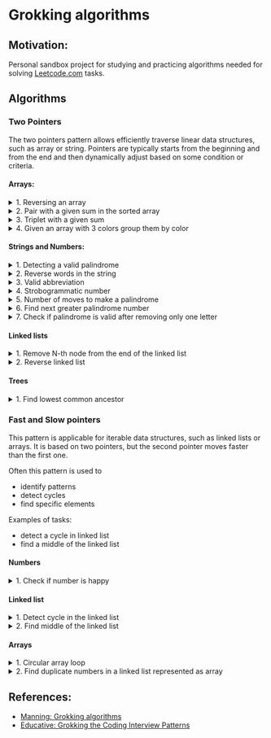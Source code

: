 # Grokking algorithms

## Motivation:

Personal sandbox project for studying and practicing algorithms needed for
solving [Leetcode.com](https://leetcode.com) tasks.

## Algorithms

### Two Pointers

The two pointers pattern allows efficiently traverse linear data structures, such as array or
string. Pointers are typically starts from the beginning and from the end and then dynamically
adjust based on some condition or criteria.

#### Arrays:

<details>

<summary>1. Reversing an array</summary>

---

#### Algorithm:

1. Starting from the first and last element
2. Flip elements and move pointers

---
</details>

<details>
<summary>2. Pair with a given sum in the sorted array</summary>

---

#### Code example:

[pair with a given sum in a sorted array](src/test/java/arrays/twopointers/TwoPointersPairSum.java).

#### Algorithm:

1. Starting from the first and last element
2. Compare sum of current elements:
    - if sum more than expected - decrement right pointer index
    - if sum less than expected - increment left pointer index

![TP-sum-of-tuple.drawio.png](diagrams/arrays/TP-sum-of-tuple.drawio.png)

---
</details>

<details>
<summary>3. Triplet with a given sum</summary>

---

#### Code example:

[triplet with a given sum](src/test/java/arrays/twopointers/TwoPointersTripletSum.java)

#### Algorithm:

1. Sort an array in ascending order
2. Iterating through all elements from the start to the `length - 2`
3. On each iteration:
    1. initialise 2 pointers: start as `i + 1` and end as `lenght - 1`
    2. calculate sum of 3 elements: start, end and current

![TP-sum-of-triple.drawio.png](diagrams/arrays/TP-sum-of-triple.drawio.png)

---
</details>

<details>
<summary>4. Given an array with 3 colors group them by color</summary>

---

#### Example:

Colors:

- red - 0
- green - 1
- blue - 2

Input: `[0 1 0 2 1 0 1]`

Output: `[0 0 0 1 1 1 2]`

#### Code example:

[sort colors](src/test/java/arrays/twopointers/TwoPointersSortColors.java)

#### Algorithm:

1. Initialise 3 pointers:
    - `left`: start of the array, responsible for `0`
    - `current`: start of the array, responsible for `1`
    - `right`: end of the array, responsible for `1`
2. On each step check `current` element:
    - if it is `1` - increment `current` index
    - if it is `0` - swap `current` and `left` and increment **both `current` and `left`**
    - if it is `2` - swap `current` and `right` and decrement **only** `right`
3. Do this until `current` will reach `right`

![TP-sort-colors.png](diagrams/arrays/TP-sort-colors.png)

---
</details>

#### Strings and Numbers:

<details>
<summary>1. Detecting a valid palindrome</summary>

---

#### Code example:

[detecting a palindrome](src/test/java/strings/twopointers/TwoPointersPalindrome.java).

#### Algorithm:

1. starting from start and end
2. on each steps checking if letters match
3. if pointers reached same index - then string is a palindrome

---
</details>

<details>
<summary>2. Reverse words in the string</summary>

---

#### Example:

- Given: `Red Big Elf Hat`
- Expected result: `Hat Elf Big Red`

#### Code example:

[reverse words](src/test/java/strings/twopointers/TwoPointersReverseWords.java)

#### Algorithm:

1. Reverse a string using two pointers:
    1. initialise `start` pointer at the start of the string
    2. initialise `end` pointer at the end of the string
    3. swap symbols for `start` and `end` pointers
    4. increment `start` pointer and decrement `end` pointer
2. On the reverses string initialise two pointers both on the start of the string
3. Move `end` pointer until next symbol is space or end of the string
4. Reverse word between `start` and `end` pointers
5. Move both start and end pointers to the index of found space

![TP-reverse-words.drawio.png](diagrams/strings/TP-reverse-words.drawio.png)

---
</details>

<details>
<summary>3. Valid abbreviation</summary>

---

Valid examples:

- kubernetes -> k8s
- internationalisation -> i18n

Invalid examples:

- car -> c2t
- car -> c0ar
- hat -> 2d

#### Code example:

[Valid palindrome](src/test/java/strings/twopointers/TwoPointerValidAbbreviation.java)

#### Algorithm:

1. Initialise 2 pointers: first for word and second for abbreviation
2. For each letter of abbreviation:
    - if it is a digit:
        - if it 0 - return false
        - if not 0 - parse number moving abbreviation pointer and increment word pointer on this
          number
    - if not a digit:
        - if word pointer is out of word length - return false
        - if word letter does not match abbreviation letter - return false
        - if letters match - increment both pointers
3. If abbreviation fully checked and there are no additional letters in word - return true

![TP-valid-abbreviation.drawio.png](diagrams/strings/TP-valid-abbreviation.drawio.png)

---
</details>

<details>
<summary>4. Strobogrammatic number</summary>

---

[Strobogrammatic number](https://en.wikipedia.org/wiki/Strobogrammatic_number) - is a number, that
reads the same rotated 180 degrees.

Valid examples:

- 101
- 609
  Invalid examples:
- 1010
- 828

#### Code example:

[Strobogrammatic number](src/test/java/strings/twopointers/TwoPointersStrobogrammaticNumber.java)

#### Algorithm:

1. Initialise 2 pointers: first at the beginning of the number and second at the end
2. For the beginning digit find corresponding strobogrammatic digit
3. If strobogrammatic digit not match digit at the end - return false
4. Otherwise increment start pointer and decrement end pointer
5. If pointers met - number is strobogrammatic

---
</details>

<details>
<summary>5. Number of moves to make a palindrome</summary>

---

Example: `aabb -> abab -> abba`

#### Code example:

[Number of moves to make a palindrome](src/test/java/strings/twopointers/TwoPointersNumOfMovesToMakePalindrome.java)

#### Algorithm:

1. Initialise 2 pointers: `left` at start and at `right` the end of the string
2. If `left` and `right` letters are not the same:
    - Move `right` pointer till it bigger the `left` and letter is not equal to `left` letter
    - if found:
        - move `right` pointer back swapping letters and incrementing number of moves
        - increment `left` pointer and decrement `right` pointer
    - if not found for the first time:
        - move `left` pointer to the middle swapping letters, so `left` letter is in the middle
        - set `left` and `right` pointer back to their positions
    - if not found for the second time - it is not possible to make a palindrome
3. Continue till pointer meet

![TP-num-of-moves-for-palindrome.drawio.png](diagrams/strings/TP-num-of-moves-for-palindrome.drawio.png)

---
</details>

<details>
<summary>6. Find next greater palindrome number</summary>

---

Example:

- 1221 - 2112
- 14322341 - 21344312
- 131 - null

#### Code example:

[Find next greater palindrome number.java](src/test/java/strings/twopointers/TwoPointersNextGreaterPalindrome.java)

#### Algorithm:

1. Split palindrome into 2 halves, in case of odd number of letters - store middle one separately
2. start iterating from the end of the left half
3. find **digit to replace**: the one, that is less than next one, e.g.: `[3]4`, `[1]3`, etc.
4. restart iteration from the end of the left half
5. find **replacement digit**: the one, that is bigger than **digit to replace**
6. swap **digit to replace** with **replacement digit**
7. reverse all the digits to the right of the swapped position
8. mirror left half and add middle digit if required to return the answer

![TP-next-greater-palindrome.drawio.png](diagrams/strings/TP-next-greater-palindrome.drawio.png)

---
</details>

<details>
<summary>7. Check if palindrome is valid after removing only one letter</summary>

---

#### Example:

- `abbac` - valid
- `cabba` - valid
- `abbcac` - not valid

#### Code example:

[Check if palindrome is valid after removing only one letter](src/test/java/strings/twopointers/TwoPointersValidPalindromeRemovingSingleLetter.java)

#### Algorithm:

1. initialise 2 pointers: `left` at the start of the string and `right` at the end
2. move pointers until letters are match or pointers are meet
3. once letters not match:
    1. increment mismatch counter, if it is more than 1 - return `false`
    2. check letter at the `right - 1` position, if it matches `left` letter - continue
    3. check letter at the `left + 1` position, if it matches `right` letter - continue
    4. if both `right - 1` and `left + 1` are mismatches - return `false`

![TP-valid-palindrome-removing-single-letter.drawio.png](diagrams/strings/TP-valid-palindrome-removing-single-letter.drawio.png)

---
</details>

#### Linked lists

<details>
<summary>1. Remove N-th node from the end of the linked list</summary>

---

#### Code example:

[TwoPointersRemoveNthsNode.java](src/test/java/linkedlist/twopointers/TwoPointersRemoveNthsNode.java)

#### Algorithm:

1. Init 2 pointers at the beginning of the list: left and right
2. Move right pointer to `n` positions
3. Move both pointers to till right hits the end of the list
4. Relink `next` element of the left pointer

![TP-remove-nth-node.drawio.png](diagrams/linkedlist/TP-remove-nth-node.drawio.png)

---
</details>

<details>
<summary>2. Reverse linked list</summary>

---

#### Code example:

[TwoPointersReverseLinkedList.java](src/test/java/linkedlist/twopointers/TwoPointersReverseLinkedList.java)

#### Algorithm:

1. initialise 3 pointers: prev, next, current
2. store next node: next = current.next
3. link current node with previous one as next: current.next = prev
4. store current node as next prev: prev = current
5. move current one step forward: current = next

![TP-reverse-linked-list.drawio.png](diagrams%2Flinkedlist%2FTP-reverse-linked-list.drawio.png)

---
</details>

#### Trees

<details>
<summary>1. Find lowest common ancestor</summary>

---

#### Example:

Given 2 nodes of the tree find lowest common ancestor:

![TP-lowest-common-ancestor-example.drawio.png](diagrams/tree/TP-lowest-common-ancestor-example.drawio.png)

#### Code example:

[Lowest common ancestor](src/test/java/tree/LowestCommonAncestor.java)

#### Algorithm:

1. Initialise two pointers: one on the first and another on second
2. Move both pointers one step up
3. If pointers meet - return the node
4. If pointer reached root - move it to the starting position of the other node

![TP-lowest-common-ancestor.drawio.png](diagrams/tree/TP-lowest-common-ancestor.drawio.png)

---
</details>

### Fast and Slow pointers

This pattern is applicable for iterable data structures, such as linked lists or arrays. It is based
on two pointers, but the second pointer moves faster than the first one.

Often this pattern is used to

- identify patterns
- detect cycles
- find specific elements

Examples of tasks:

- detect a cycle in linked list
- find a middle of the linked list

#### Numbers

<details>
<summary>1. Check if number is happy</summary>

---

#### Description

Number is happy when repeatedly summing squares of it's numbers results in 1 and not happy if there
is a cycle.

Happy number

- [23] -> `2^2 + 3^2=[13]` -> `1^2 + 3^2 = [10]` -> `1^2 + 0^2 = [1]` - true

Not happy number:

- 2 -> [4] -> 16 -> 37 -> 58 -> 89 -> 145 -> 42 -> 20 -> [4]

#### Code example:

[Is happy number](src/test/java/numbers/fastslowpointers/IsHappyNumber.java)

#### Algorithm:

1. Initialise slow pointer as number
2. Initialise fast pointer as number after initial one
3. Until fast pointer is eq to 1 or fast and slow pointers are equal:
    - replace slow pointer with sum of its squares
    - replace fast pointer summing its squares two times
4. If fast pointer is 1 - number is happy

![FSP-happy-number.drawio.png](diagrams/numbers/FSP-happy-number.drawio.png)

---
</details>

#### Linked list

<details>
<summary>1. Detect cycle in the linked list</summary>

---

#### Code example:

[Detect cycle in the linked list](src/test/java/linkedlist/fastslowpointers/DetectCycleInLinkedList.java)

#### Algorithm:

1. Initialise 2 pointers: at fist and at next elements
2. Until fast reaches null or slow equal to the fast:
    - move slow pointer one step forward
    - move fast pointer two steps forward
3. If fast pointer is null - return false

![FSP-linked-list-cycle.drawio.png](diagrams/linkedlist/FSP-linked-list-cycle.drawio.png)

---
</details>

<details>
<summary>2. Find middle of the linked list</summary>

---

#### Code example:

[FindMiddleOfLinkedList.java](src/test/java/linkedlist/fastslowpointers/FindMiddleOfLinkedList.java)

#### Algorithm:

1. Init slow and fast pointer at the head of linked list
2. While fast and fast.next are not null:
    - move slow pointer 1 step forward
    - move fast pointer 1 step forward, null check, 1 step forward
3. Slow pointer will be referencing middle of the list - return it

![FSP-linked-list-middle.drawio.png](diagrams/linkedlist/FSP-linked-list-middle.drawio.png)

---
</details>

#### Arrays

<details>
<summary>1. Circular array loop</summary>

---

#### Description:

There is an array, where each element represents a number of steps to be taken either forward or
backward after reaching it to get to the next element. Positive elements indicates forward moves,
negative - backward. When reaching either end of the array - traversal wraps to the opposite end.

The input array can contain next cycle:

- the sequence of moves starts and ends at the same element
- the length of the sequence at least 2
- the loop must be in a single direction: either forward or backward

Loop not always starts at the first element.

#### Examples:

1. Example forward:
    - Input: `[3, 1, 2]`
    - Iterations:
        - index: 0, steps: 3 -> index: 0, steps: 3 - not a cycle cause single element
        - index: 1, steps: 1 -> index: 2, steps: 2 -> index: 1 - valid cycle
2. Example backward:
    - Input: `[-2, -1, -3]`
    - Iterations:
        - i: 0, steps: -2 -> i: 1, steps: -1 -> i: 0 -> valid cycle
3. Example misdirection:
    - Input: `[2, 1, -1, -2]`
    - Iterations:
        - i: 0, s: 2 -> i: 2, s: -1 - misdirection found, not a cycle
        - i: 1, s: 1 -> i: 2, s: -1 - misdirection found, not a cycle
        - i: 2, s: -1 -> i: 1, s: 1 - misdirection found, not a cycle
        - i: 3, s: -2 -> i: 1, s: 1 - misdirection found, not a cycle

#### Code example:

[Detect circular array loop](src/test/java/arrays/fastslowpointers/DetectCircularArrayLoop.java)

#### Algorithm:

Base algorithm:

- For each element of the array:
    - init fast and slow pointers on the element
    - store direction by the starting element: more that 0 - forward
    - init misdirection flag
    - init steps counter at 0
    - until slow pointer is equal to the fast pointer or misdirection found:
        - increment steps counter
        - move slow pointer one step forward by iterating through an array
            - check direction of slow pointer and update misdirection flag
        - move fast pointer two steps forward
            - check direction of fast pointer and update misdirection flag
    - once fast and slow pointers met - check misdirection flag and steps counter and if valid cycle
      detected - return true

Next element of the sequence calculation algorithm:

- append number of steps to the current index
- calculate reminder of result number division to the array length
- if number is negative - add array length, this happens when moving backwards

![FSP-cycle-array-loops.drawio.png](diagrams/arrays/FSP-cycle-array-loops.drawio.png)

---
</details>

<details>
<summary>2. Find duplicate numbers in a linked list represented as array</summary>

---

#### Description:

Given:

- array of numbers
- one number is duplicated
- all numbers less than array length, i.e. `1 <= array[i] < array.length`

Find:

- duplicate number

#### Examples:

- `[1, 2, 3, 4, 1]` -> **1**
- `[2, 3, 4, 4, 1]` -> **4**

#### Code example:

[Find duplicate numbers in a linked list represented as array](src/test/java/arrays/fastslowpointers/FindDuplicateNumbersInLinkedListRepresentedAsArray.java)

#### Algorithm:

Since all array elements are less than array length - array can be represented as a linked list with
a loop, e.g.:

```
 0  1  2  3  4
[1, 2, 3, 4, 1] <=> [0] -> [1] -> [2]
                            |      |
                           [4] <- [3]
```

1. Traverse and array using **fast and slow pointers** till they meet to detect a loop
2. Once loop detected - traverse an array using **two pointers** till they meet to detect duplicate
   number:
    - first pointer starts at the beginning of array
    - second pointer starts at the **fast and slow pointers** intersection

![FSP-duplicate-numbers-in-lined-list-array.drawio.png](diagrams/arrays/FSP-duplicate-numbers-in-lined-list-array.drawio.png)

---
</details>

## References:

- [Manning: Grokking algorithms](https://www.manning.com/books/grokking-algorithms)
- [Educative: Grokking the Coding Interview Patterns](https://www.educative.io/courses/grokking-coding-interview)
